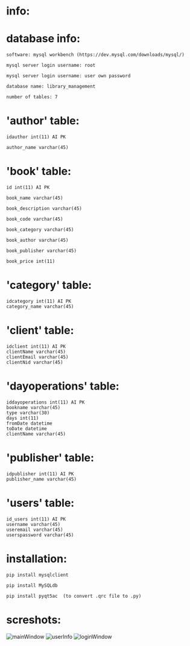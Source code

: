 # info:
# database info:

    software: mysql workbench (https://dev.mysql.com/downloads/mysql/)

    mysql server login username: root

    mysql server login username: user own password

    database name: library_management

    number of tables: 7
# 'author' table:
  
    idauthor int(11) AI PK 

    author_name varchar(45)
  
 # 'book' table:
  
    id int(11) AI PK 

    book_name varchar(45) 

    book_description varchar(45)

    book_code varchar(45) 

    book_category varchar(45)

    book_author varchar(45)

    book_publisher varchar(45)

    book_price int(11)
    
# 'category' table:
    idcategory int(11) AI PK 
    category_name varchar(45)
    
# 'client' table:
    idclient int(11) AI PK 
    clientName varchar(45) 
    clientEmail varchar(45) 
    clientNid varchar(45)
    
# 'dayoperations' table:
    iddayoperations int(11) AI PK 
    bookname varchar(45) 
    type varchar(30) 
    days int(11) 
    fromDate datetime 
    toDate datetime 
    clientName varchar(45)
    
# 'publisher' table:
    idpublisher int(11) AI PK 
    publisher_name varchar(45)
    
# 'users' table:
    id_users int(11) AI PK 
    username varchar(45) 
    useremail varchar(45) 
    userspassword varchar(45)
# installation:
    pip install mysqlclient
    
    pip install MySQLdb 
    
    pip install pyqt5ac  (to convert .qrc file to .py)
    
 # screshots:
 ![mainWindow](https://user-images.githubusercontent.com/18087611/58745138-d2d5b280-846e-11e9-93e3-140770c202eb.JPG)
 ![userInfo](https://user-images.githubusercontent.com/18087611/58745139-d2d5b280-846e-11e9-8c27-a3a211a23fa0.JPG)
 ![loginWindow](https://user-images.githubusercontent.com/18087611/58745140-d36e4900-846e-11e9-8a23-7d6ef1de5106.JPG)

  
